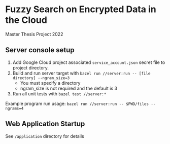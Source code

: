 # Fuzzy Search on Encrypted Data in the Cloud
Master Thesis Project 2022

## Server console setup
1. Add Google Cloud project associated `service_account.json` secret file to project directory.
2. Build and run server target with `bazel run //server:run -- [file directory] --ngram_size=3`
    - You must specify a directory
    - ngram_size is not required and the default is 3
3. Run all unit tests with `bazel test //server:*`

Example program run usage:
`bazel run //server:run -- $PWD/files --ngrams=4`

## Web Application Startup
See `/application` directory for details
